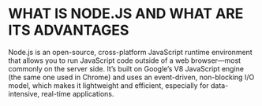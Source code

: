 # WHAT IS NODE.JS AND WHAT ARE ITS ADVANTAGES

Node.js is an open-source, cross-platform JavaScript runtime environment that allows you to run JavaScript code outside of a web browser—most commonly on the server side.
It’s built on Google’s V8 JavaScript engine (the same one used in Chrome) and uses an event-driven, non-blocking I/O model, which makes it lightweight and efficient, especially for data-intensive, real-time applications.


